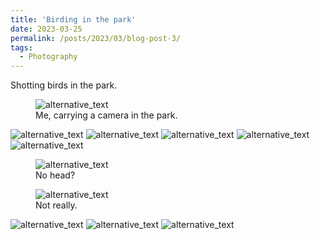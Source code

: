 ```yaml
---
title: 'Birding in the park'
date: 2023-03-25
permalink: /posts/2023/03/blog-post-3/
tags:
  - Photography
---
```




Shotting birds in the park.
<!-- ====== -->

<figure>
  <img src="https://mozzielx.github.io/xin-lin/images/Birds/p1.png" alt="alternative_text" style="max-width: 200 px; height: auto;">
  <figcaption>Me, carrying a camera in the park.</figcaption>
</figure>

<img src="https://mozzielx.github.io/xin-lin/images/Birds/p2.png" alt="alternative_text" style="max-width: 200 px; height: auto;">

<img src="https://mozzielx.github.io/xin-lin/images/Birds/p3.png" alt="alternative_text" style="max-width: 200 px; height: auto;">

<img src="https://mozzielx.github.io/xin-lin/images/Birds/p4.png" alt="alternative_text" style="max-width: 200 px; height: auto;">

<img src="https://mozzielx.github.io/xin-lin/images/Birds/p5.png" alt="alternative_text" style="max-width: 200 px; height: auto;">

<img src="https://mozzielx.github.io/xin-lin/images/Birds/p6.png" alt="alternative_text" style="max-width: 200 px; height: auto;">

<figure>
  <img src="https://mozzielx.github.io/xin-lin/images/Birds/p7.png" alt="alternative_text" style="max-width: 200 px; height: auto;">
  <figcaption>No head?</figcaption>
</figure>

<figure>
  <img src="https://mozzielx.github.io/xin-lin/images/Birds/p8.png" alt="alternative_text" style="max-width: 200 px; height: auto;">
  <figcaption>Not really.</figcaption>
</figure>

<img src="https://mozzielx.github.io/xin-lin/images/Birds/p9.png" alt="alternative_text" style="max-width: 200 px; height: auto;">

<img src="https://mozzielx.github.io/xin-lin/images/Birds/p10.png" alt="alternative_text" style="max-width: 200 px; height: auto;">

<img src="https://mozzielx.github.io/xin-lin/images/Birds/p11.png" alt="alternative_text" style="max-width: 200 px; height: auto;">


